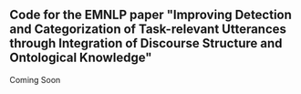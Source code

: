 ## Code for the EMNLP paper "Improving Detection and Categorization of Task-relevant Utterances through Integration of Discourse Structure and Ontological Knowledge"
Coming Soon
